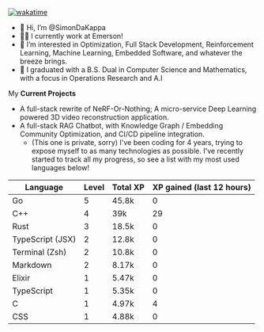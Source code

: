 
[![wakatime](https://wakatime.com/badge/user/50e6c678-94a9-4739-af51-360aeb113c51.svg)](https://wakatime.com/@50e6c678-94a9-4739-af51-360aeb113c51)

- 👋 Hi, I’m @SimonDaKappa
- 🧑‍💼 I currently work at Emerson!
- 👀 I’m interested in Optimization, Full Stack Development, Reinforcement Learning, Machine Learning, Embedded Software, and whatever the breeze brings.
- 🌱 I graduated with a B.S. Dual in Computer Science and Mathematics, with a focus in Operations Research and A.I

My **Current Projects** 
- A full-stack rewrite of NeRF-Or-Nothing; A micro-service Deep Learning powered 3D video reconstruction application.
- A full-stack RAG Chatbot, with Knowledge Graph / Embedding Community Optimization, and CI/CD pipeline integration.
  - (This one is private, sorry)
I've been coding for 4 years, trying to expose myself to as many technologies as possible. I've recently started to track all my progress, so see
a list with my most used languages below!

| Language | Level | Total XP | XP gained (last 12 hours) |
| --- | --- | --- | --- |
| Go | 5 | 45.8k | 0 |
| C++ | 4 | 39k | 29 |
| Rust | 3 | 18.5k | 0 |
| TypeScript (JSX) | 2 | 12.8k | 0 |
| Terminal (Zsh) | 2 | 10.8k | 0 |
| Markdown | 2 | 8.17k | 0 |
| Elixir | 1 | 5.47k | 0 |
| TypeScript | 1 | 5.35k | 0 |
| C | 1 | 4.97k | 4 |
| CSS | 1 | 4.88k | 0 |